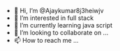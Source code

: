 - 👋 Hi, I’m @Ajaykumar8j3heiwjv
- 👀 I’m interested in full stack
- 🌱 I’m currently learning java script
- 💞️ I’m looking to collaborate on ...
- 📫 How to reach me ...

<!---
Ajaykumar8j3heiwjv/Ajaykumar8j3heiwjv is a ✨ special ✨ repository because its `README.md` (this file) appears on your GitHub profile.
You can click the Preview link to take a look at your changes.
--->
